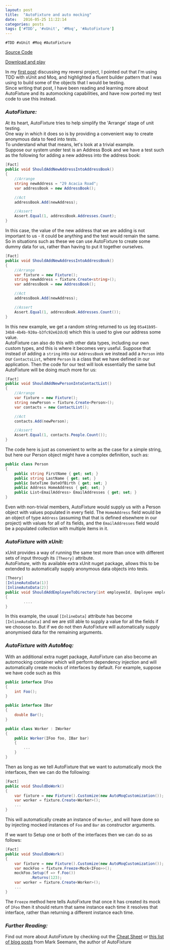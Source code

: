 ```yaml
---
layout: post
title:  "AutoFixture and auto mocking"
date:   2016-05-25 11:22:14
categories: posts
tags: ['#TDD', '#xUnit', '#Moq', '#AutoFixture']
---
```

`#TDD #xUnit #Moq #AutoFixture`

[Source Code](https://github.com/alan-conway/Reversi)

[Download and play](https://ci.appveyor.com/api/projects/alan-conway/reversi/artifacts/Reversi.zip?branch=master&job=Configuration%3A+Release)

In my [first post](posts/reversi-with-tdd.html) discussing my reversi project, I pointed out that I'm using TDD with xUnit and Moq, and highlighted a fluent builder pattern that I was using to build some of the objects that I would be testing.  
Since writing that post, I have been reading and learning more about AutoFixture and its automocking capabilities, and have now ported my test code to use this instead.

### _AutoFixture:_  
At its heart, AutoFixture tries to help simplify the 'Arrange' stage of unit testing.  
One way in which it does so is by providing a convenient way to create anonymous data to feed into tests.  
To understand what that means, let's look at a trivial example.  
Suppose our system under test is an Address Book and we have a test such as the following for adding a new address into the address book:

~~~ C#
[Fact]
public void ShouldAddNewAddressIntoAddressBook()
{
	//Arrange
	string newAddress = "29 Acacia Road";
	var addressBook = new AddressBook();

	//Act
	addressBook.Add(newAddress);

	//Assert
	Assert.Equal(1, addressBook.Addresses.Count);
}
~~~

In this case, the value of the new address that we are adding is not important to us - it could be anything and the test would remain the same.  
So in situations such as these we can use AutoFixture to create some dummy data for us, rather than having to put it together ourselves.

~~~ C#
[Fact]
public void ShouldAddNewAddressIntoAddressBook()
{
	//Arrange
	var fixture = new Fixture();
	string newAddress = fixture.Create<string>();
	var addressBook = new AddressBook();

	//Act
	addressBook.Add(newAddress);

	//Assert
	Assert.Equal(1, addressBook.Addresses.Count());
}
~~~

In this new example, we get a random string returned to us (eg `05a41b95-34b8-4b4b-920a-b3fc92e62dc0`) which this is used to give our address some value.  
AutoFixture can also do this with other data types, including our own custom types, and this is where it becomes very useful. Suppose that instead of adding a `string` into our `AddressBook` we instead add a `Person` into our `ContactsList`, where `Person` is a class that we have defined in our application. Then the code for our test will look essentially the same but AutoFixture will be doing much more for us:

~~~ C#
[Fact]
public void ShouldAddNewPersonIntoContactList()
{
	//Arrange
	var fixture = new Fixture();
	string newPerson = fixture.Create<Person>();
	var contacts = new ContactList();

	//Act
	contacts.Add(newPerson);

	//Assert
	Assert.Equal(1, contacts.People.Count());
}
~~~

The code here is just as convenient to write as the case for a simple string, but here our Person object might have a complex definition, such as:

~~~ C#
public class Person
{
	public string FirstName { get; set; }
	public string LastName { get; set; }
	public DateTime DateOfBirth { get; set; }
	public Address HomeAddress { get; set; }
	public List<EmailAddress> EmailAddresses { get; set; }
}
~~~

Even with non-trivial members, AutoFixture would supply us with a Person object with values populated in every field. The `HomeAddress` field would be an object of type `Address` (assuming that that is defined elsewhere in our project) with values for all of its fields, and the `EmailAddresses` field would be a populated collection with multiple items in it.

### _AutoFixture with xUnit:_
xUnit provides a way of running the same test more than once with different sets of input through its `[Theory]` attribute.  
AutoFixture, with its available extra xUnit nuget package, allows this to be extended to automatically supply anonymous data objects into tests.  

~~~ C#
[Theory]
[InlineAutoData(1)]
[InlineAutoData(2)]
public void ShouldAddEmployeeToDirectory(int employeeId, Employee employee)
{
		....
}
~~~

In this example, the usual `[InlineData]` attribute has become `[InlineAutoData]` and we are still able to supply a value for all the fields if we chooose to. But if we do not then AutoFixture will automatically supply anonymised data for the remaining arguments.

### _AutoFixture with AutoMoq:_

With an additional extra nuget package, AutoFixture can also become an automocking container which will perform dependency injection and will automatically create mocks of interfaces by default.  For example, suppose we have code such as this  

~~~ C#
public interface IFoo
{
	int Foo();
}

public interface IBar
{
	double Bar();
}

public class Worker : IWorker
{
	public Worker(IFoo foo, IBar bar)
	{
		...
	}
}
~~~

Then as long as we tell AutoFixture that we want to automatically mock the interfaces, then we can do the following:

~~~ C#
[Fact]
public void ShouldDoWork()
{
	var fixture = new Fixture().Customize(new AutoMoqCustomization());
	var worker = fixture.Create<Worker>();
	...
}
~~~

This will automatically create an instance of `Worker`, and will have done so by injecting mocked instances of `Foo` and `Bar` as constructor arguments.

If we want to Setup one or both of the interfaces then we can do so as follows:

~~~ C#
[Fact]
public void ShouldDoWork()
{
	var fixture = new Fixture().Customize(new AutoMoqCustomization());
	var mockFoo = fixture.Freeze<Mock<IFoo>>();
	mockFoo.Setup(f => f.Foo())
	       .Returns(123);
	var worker = fixture.Create<Worker>();
	...
}
~~~

The `Freeze` method here tells AutoFixture that once it has created its mock of `IFoo` then it should return that same instance each time it resolves that interface, rather than returning a different instance each time.


### _Further Reading:_

Find out more about AutoFixture by checking out the [Cheat Sheet](https://github.com/AutoFixture/AutoFixture/wiki/Cheat-Sheet) or [this list of blog posts](http://blog.ploeh.dk/tags/#AutoFixture-ref) from Mark Seemann, the author of AutoFixture
